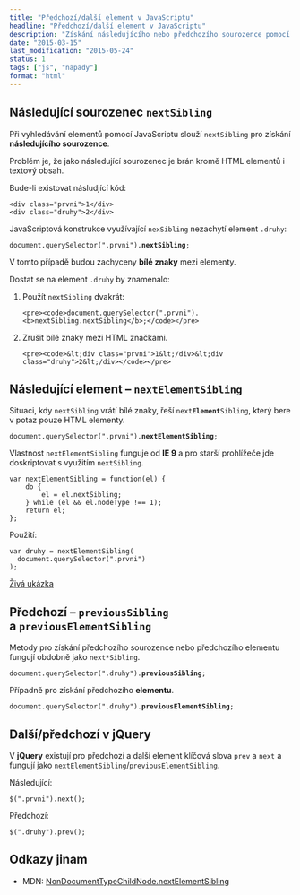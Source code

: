 ```yaml
---
title: "Předchozí/další element v JavaScriptu"
headline: "Předchozí/další element v JavaScriptu"
description: "Získání následujícího nebo předchozího sourozence pomocí <code>nextSibling</code> a <code>previousSibling</code>."
date: "2015-03-15"
last_modification: "2015-05-24"
status: 1
tags: ["js", "napady"]
format: "html"
---
```



<h2 id="next">Následující sourozenec <code>nextSibling</code></h2>

<p>Při vyhledávání elementů pomocí JavaScriptu slouží <code>nextSibling</code> pro získání <b>následujícího sourozence</b>.</p>

<p>Problém je, že jako následující sourozenec je brán kromě HTML elementů i textový obsah.</p>


<p>Bude-li existovat násludjící kód:</p>

<pre><code>&lt;div class="prvni">1&lt;/div>
&lt;div class="druhy">2&lt;/div></code></pre>



<p>JavaScriptová konstrukce využívající <code>nexSibling</code> nezachytí element <code>.druhy</code>:</p>

<pre><code>document.querySelector(".prvni").<b>nextSibling</b>;</code></pre>

<p>V tomto případě budou zachyceny <b>bílé znaky</b> mezi elementy.</p>

<p>Dostat se na element <code>.druhy</code> by znamenalo:</p>

<ol>
  <li>
    <p>Použít <code>nextSibling</code> dvakrát:</p>
    
    <pre><code>document.querySelector(".prvni").<b>nextSibling.nextSibling</b>;</code></pre>
  </li>
  
  <li>
    <p>Zrušit bílé znaky mezi HTML značkami.</p>
    
    <pre><code>&lt;div class="prvni">1&lt;/div>&lt;div class="druhy">2&lt;/div></code></pre>
  </li>
</ol>




<h2 id="nextElementSibling">Následující element – <code>nextElementSibling</code></h2>

<p>Situaci, kdy <code>nextSibling</code> vrátí bílé znaky, řeší <code>next<b>Element</b>Sibling</code>, který bere v potaz pouze HTML elementy.</p>

<pre><code>document.querySelector(".prvni").<b>nextElementSibling</b>;</code></pre>

<p>Vlastnost <code>nextElementSibling</code> funguje od <b>IE 9</b> a pro starší prohlížeče jde doskriptovat s využitím <code>nextSibling</code>.</p>

<pre><code>var nextElementSibling = function(el) {
    do {
        el = el.nextSibling;
    } while (el &amp;&amp; el.nodeType !== 1);
    return el;
};</code></pre>






<p>Použití:</p>

<pre><code>var druhy = nextElementSibling(
  document.querySelector(".prvni")
);</code></pre>

<p><a href="https://kod.djpw.cz/mjnb">Živá ukázka</a></p>








<h2 id="prev">Předchozí – <code>previousSibling</code> a <code>previousElementSibling</code></h2>

<p>Metody pro získání předchozího sourozence nebo předchozího elementu fungují obdobně jako <code>next*Sibling</code>.</p>

<pre><code>document.querySelector(".druhy").<b>previousSibling</b>;</code></pre>

<p>Případně pro získání předchozího <b>elementu</b>.</p>


<pre><code>document.querySelector(".druhy").<b>previousElementSibling</b>;</code></pre>






<h2 id="jquery">Další/předchozí v jQuery</h2>

<p>V <b>jQuery</b> existují pro předchozí a další element klíčová slova <code>prev</code> a <code>next</code> a fungují jako <code>nextElementSibling</code>/<code>previousElementSibling</code>.</p>

<p>Následující:</p>

<pre><code>$(".prvni").next();</code></pre>

<p>Předchozí:</p>

<pre><code>$(".druhy").prev();</code></pre>



<h2 id="odkazy">Odkazy jinam</h2>

<ul>
  <li>MDN: <a href="https://developer.mozilla.org/en-US/docs/Web/API/NonDocumentTypeChildNode/nextElementSibling">NonDocumentTypeChildNode.nextElementSibling</a></li>
</ul>